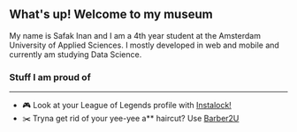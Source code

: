 ## What's up! Welcome to my museum
My name is Safak Inan and I am a 4th year student at the Amsterdam University of Applied Sciences. I mostly developed in web and mobile and currently am studying Data Science.

### Stuff I am proud of
---
- :video_game: Look at your League of Legends profile with [Instalock!](https://github.com/ItsMeSafak/Instalock)
- :scissors: Tryna get rid of your yee-yee a** haircut? Use [Barber2U](https://github.com/ItsMeSafak/barber2u-frontend)

